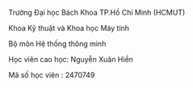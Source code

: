 Trường Đại học Bách Khoa TP.Hồ Chí Minh (HCMUT)

Khoa Kỹ thuật và Khoa học Máy tính

Bộ môn Hệ thống thông minh

Học viên cao học: Nguyễn Xuân Hiền

Mã số học viên : 2470749
